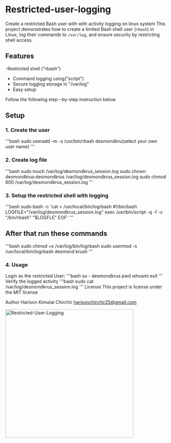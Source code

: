 # Restricted-user-logging
Create a restricted Bash user with with activity logging on linux system
This project demonstrates how to create a limited Bash shell user (`rbash`) in Linux, log their commands to `/var/log`, and ensure security by restricting shell access.


## Features
-Restricted shell ("rbash")
- Command logging using("script")
- Secure logging storage in "/var/log"
- Easy setup

Follow the following step--by-step instruction below

## Setup

### 1. Create the user
'''bash
sudo useradd -m -s /usr/bin/rbash desmondkru(select your own user name)
'''

### 2. Create log file
'''bash
sudo touch /var/log/desmondkrus_session.log
sudo chown desmondkrus:desmondkrus /var/log/desmondkrus_session.log
sudo chmod 600 /var/log/desmondkrus_session.log
'''

### 3. Setup the restricted shell with logging
'''bash
sudo bash -c 'cat <<EOF > /usr/local/bin/logrbash
#!/bin/bash
LOGFILE="/var/log/desmondkrus_session.log"
exec /usr/bin/script -q -f -c "/bin/rbash" "$LOGFLE"
EOF'
'''
## After that run these commands
'''bash
sudo chmod +x /var/log/bin/logrbash
sudo usermod -s /usr/local/bin/logrbash desmond
krush
'''

### 4. Usage
Login as the restricted User:
'''bash
su - desmondkrus
pwd
whoami
exit
'''
Verify the logged activity
'''bash
sudo cat /var/log/desmondkrus_session.log
'''
License
This project is license under the MIT license

Author
Harison Kimutai Chirchir
harisonchirchir25@gmail.com





<img width="400" height="400" alt="Restricted-User-Logging" src="https://github.com/user-attachments/assets/d94fb5b8-234f-4a6a-b414-0d811cde2ec7" />

  
